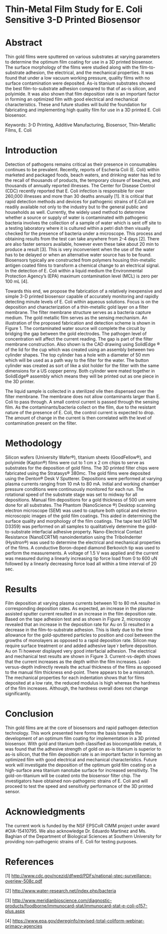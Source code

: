 # Thin-Metal Film Study for E. Coli Sensitive 3-D Printed Biosensor
# Abstract
Thin gold films were sputtered on various substrates at varying parameters to determine the optimum film coating for use in a 3D printed biosensor. The surface morphology of the films were studied along with the film-to-substrate adhesion, the electrical, and the mechanical properties. It was found that under a low vacuum working pressure, quality films with no surface contamination were deposited. As-is titanium substrates showed the best film-to-substrate adhesion compared to that of as-is silicon, and polyimide. It was also shown that film deposition rate is an important factor in forming an optimized film with good electrical and mechanical characteristics. These and future studies will build the foundation for fabricating and implementing high quality film for use in a 3D printed E. Coli biosensor.

Keywords: 3-D Printing, Additive Manufacturing, Biosensor, Thin-Metallic Films, E. Coli

# Introduction
Detection of pathogens remains critical as their presence in consumables continues to be prevalent. Recently, reports of Escheria Coli (E. Coli) within marketed and packaged foods, beach waters, and drinking water has led to the recall of thousands of products, the temporary closure of beaches, and thousands of annually reported illnesses. The Center for Disease Control (CDC) recently reported that E. Coli infection is responsible for over 260,000 illnesses and more than 30 deaths annually [1]. It is critical that rapid detection methods and devices for pathogenic strains of E.Coli are readily available not only to the industry but to the general public and households as well. Currently, the widely used method to determine whether a source or supply of water is contaminated with pathogenic bacteria involves the collection of a sample of water which is sent off site to a testing laboratory where it is cultured within a petri dish then visually checked for the presence of bacteria under a microscope. This process and obtaining results from the test can take anywhere from 2-4 days [2]. There are also faster sensors available, however even these take about 20 min to produce a result [3]. This is very inconvenient when the use of the water has to be delayed or when an alternative water source has to be found. Biosensors typically are constructed from polymers housing thin-metallic antigen coated films to transform a chemical change to an electrical signal. In the detection of E. Coli within a liquid medium the Environmental Protection Agency’s (EPA) maximum contamination level (MCL) is zero per 100 mL [4].

Towards this end, we propose the fabrication of a relatively inexpensive and simple 3-D printed biosensor capable of accurately monitoring and rapidly detecting minute levels of E. Coli within aqueous solutions. Focus is on the deposition and characterization of a thin-metallic gold layer on a filter membrane. The filter membrane structure serves as a bacteria capture medium. The gold metallic film serves as the sensing mechanism. An illustration of the proposed fabrication and detection scheme is shown in Figure 1. The contaminated water source will complete the circuit by bridging the gap between the gold electrodes. The pathogen level of concentration will affect the current reading. The gap is part of the filter membrane construction. Also shown is the CAD drawing using SolidEdge ® of the lid for the cup which was created using an assembly between two cylinder shapes. The top cylinder has a hole with a diameter of 50 mm which will be used as a path way to the filter for the water. The button cylinder was created as sort of like a slot holder for the filter with the same dimensions for a US copper penny. Both cylinder were mated together in SolidEdge® assembly which means they will be printed out as one piece in the 3D printer.

The liquid sample is collected in a sterilized vile then dispensed over the filter membrane. The membrane does not allow contaminants larger than E. Coli to pass through. A small control current is passed through the sensing film. As the contaminants/bacteria collect on the film, due to the resistant nature of the presence of E. Coli, the control current is expected to drop. The amount of change in the current is then correlated with the level of contamination present on the filter.

# Methodology
Silicon wafers (University Wafer®), titanium sheets (GoodFellow®), and polyimide (Kapton®) films were cut to 1 cm x 2 cm chips to serve as substrates for the deposition of gold films. The 3D printed filter chips were fabricated using the Stratasys® 380mc. The gold films were deposited using the Denton® Desk V Sputterer. Depositions were performed at varying plasma currents ranging from 10 mA to 80 mA. Initial and working chamber pressure conditions were continuously monitored for each run. The rotational speed of the substrate stage was set to midway for all depositions. Manual film depositions for a gold thickness of 500 um were done for all substrates. The Phantom (NanoScience ®) Desktop scanning electron microscope (SEM) was used to capture both optical and electron microscopic images of the gold film coatings. This aided in determining the surface quality and morphology of the film coatings. The tape test (ASTM D3359) was performed on all samples to qualitatively determine the gold-to-substrate interfacial adhesive property. Nano-Electrical Contact Resistance (NanoECRTM) nanoindentation using the TriboIndenter (Hysitron®) was used to determine the electrical and mechanical properties of the films. A conductive Boron-doped diamond Berkovich tip was used to perform the measurements. A voltage of 1.5 V was applied and the current was measured during a linearly increasing tip force load from 0 to 600 uN followed by a linearly decreasing force load all within a time interval of 20 sec.

# Results
Film deposition at varying plasma currents between 10 to 80 mA resulted in corresponding deposition rates. As expected, an increase in the plasma-assisted sputter current resulted in an increase in the film deposition rate. Based on the tape adhesion test and as shown in Figure 2, microscopy revealed that an increase in the deposition rate for Au on Si resulted in a decrease in the film-to-substrate adhesion. This is likely due to the time allowance for the gold-sputtered particles to position and cool between the growths of monolayers as opposed to a rapid deposition rate. Silicon may require surface treatment or and added adhesive laye`r before deposition. Au on Ti however displayed very good interfacial adhesion. The electrical and mechanical test results are shown in Figure 3. Current-vs-depth shows that the current increases as the depth within the film increases. Load-versus-depth indirectly reveals the actual thickness of the films as opposed to the manual film thickness end-point. There appears to be a mismatch. The mechanical properties for each indentation shows that for films deposited at a low rate, the reduced modulus is high whereas the hardness of the film increases. Although, the hardness overall does not change significantly.

# Conclusion
Thin gold films are at the core of biosensors and rapid pathogen detection technology. This work presented here forms the basis towards the development of an optimum film coating for implementation in a 3D printed biosensor. With gold and titanium both classified as biocompatible metals, it was found that the adhesive strength of gold on as-is titanium is superior to as-is silicon, that the film deposition rate is an important factor in forming an optimized film with good electrical and mechanical characteristics.
Future work will investigate the deposition of the optimum gold film coating on a high-surface area titanium nanotube surface for increased sensitivity. The gold-on-titanium will be coated onto the biosensor filter chip. The investigators have obtained non-pathogenic strains of E. Coli and will proceed to test the speed and sensitivity performance of the 3D printed sensor.

# Acknowledgments
The current work is funded by the NSF EPSCoR CIMM project under award #OIA-15410795. We also acknowledge Dr. Eduardo Martinez and Ms. Baghian of the Department of Biological Sciences at Southern University for providing non-pathogenic strains of E. Coli for testing purposes.

# References
[1] http://www.cdc.gov/ncezid/dfwed/PDFs/national-stec-surveillance-overiew-508c.pdf

[2] http://www.water-research.net/index.php/bacteria

[3] http://www.meridianbioscience.com/diagnostic-products/foodborne/immunocard-stat/immunocard-stat-e-coli-o157-plus.aspx

[4] https://www.epa.gov/dwreginfo/revised-total-coliform-webinar-primacy-agencies

